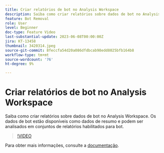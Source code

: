 ```yaml
---
title: Criar relatórios de bot no Analysis Workspace
description: Saiba como criar relatórios sobre dados de bot no Analysis Workspace. Os dados de bot estão disponíveis como dados de resumo e podem ser analisados em conjuntos de relatórios habilitados para bot.
feature: Bot Removal
role: User
level: Beginner
doc-type: Feature Video
last-substantial-update: 2023-06-08T00:00:00Z
jira: KT-13458
thumbnail: 3420314.jpeg
source-git-commit: 8feccfa54d20a086dfdbcab98edd8025bfb164b8
workflow-type: tm+mt
source-wordcount: '76'
ht-degree: 9%

---
```



# Criar relatórios de bot no Analysis Workspace

Saiba como criar relatórios sobre dados de bot no Analysis Workspace. Os dados de bot estão disponíveis como dados de resumo e podem ser analisados em conjuntos de relatórios habilitados para bot.

>[!VIDEO](https://video.tv.adobe.com/v/3420314/?learn=on)

Para obter mais informações, consulte a [documentação](https://experienceleague.adobe.com/docs/analytics/components/dimensions/bot-name.html).
